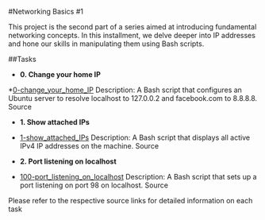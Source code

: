 #Networking Basics #1

This project is the second part of a series aimed at introducing fundamental networking concepts. In this installment, we delve deeper into IP addresses and hone our skills in manipulating them using Bash scripts.

##Tasks

* **0. Change your home IP**

*[0-change_your_home_IP](./0-change_your_home_IP)
Description: A Bash script that configures an Ubuntu server to resolve localhost to 127.0.0.2 and facebook.com to 8.8.8.8.
Source

* **1. Show attached IPs**

* [1-show_attached_IPs](./1-show_attached_IPs)
Description: A Bash script that displays all active IPv4 IP addresses on the machine.
Source

* **2. Port listening on localhost**

* [100-port_listening_on_localhost](./100-port_listening_on_localhost)
Description: A Bash script that sets up a port listening on port 98 on localhost.
Source

Please refer to the respective source links for detailed information on each task
